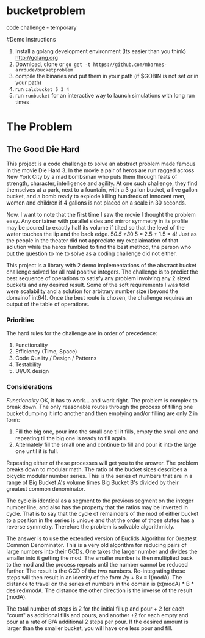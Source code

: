 # bucketproblem
code challenge - temporary

#Demo Instructions

1. Install a golang development environment (Its easier than you think) http://golang.org
2. Download, clone or `go get -t https://github.com/mbarnes-arrdude/bucketproblem`
3. compile the binaries and put them in your path (if $GOBIN is not set or in your path)
4. run `calcbucket 5 3 4`
5. run `runbucket` for an interactive way to launch simulations with long run times

# The Problem
## The Good Die Hard
This project is a code challenge to solve an abstract problem made famous in the movie Die Hard 3. In the movie a pair of heros are run ragged across New York City by a mad bombsman who puts them through feats of strength, character, intelligence and agility. At one such challenge, they find themselves at a park, next to a fountain, with a 3 gallon bucket, a five gallon bucket, and a bomb ready to explode killing hundreds of innocent men, women and children if 4 gallons is not placed on a scale in 30 seconds.

Now, I want to note that the first time I saw the movie I thought the problem easy. Any container with parallel sides and mirror symmetry in its profile may be poured to exactly half its volume if tilted so that the level of the water touches the lip and the back edge. 5*0.5 +3*0.5 = 2.5 + 1.5 = 4! Just as the people in the theater did not appreciate my excalaimation of that solution while the heros fumbled to find the best method, the person who put the question to me to solve as a coding challenge did not either.

This project is a library with 2 demo implementations of the abstract bucket challenge solved for all real positive integers. The challenge is to predict the best sequence of operations to satisfy any problem involving any 2 sized buckets and any desired result. Some of the soft requirements I was told were scalability and a solution for arbitrary number size (beyond the domainof int64). Once the best route is chosen, the challenge requires an output of the table of operations.

### Priorities
The hard rules for the challenge are in order of precedence:
1. Functionality
2. Efficiency (Time, Space)
3. Code Quality / Design / Patterns
4. Testability
5. UI/UX design

### Considerations
*Functionality* OK, it has to work... and work right. The problem is complex to break down. The only reasonable routes through the process of filling one bucket dumping it into another and then emptying and/or filling are only 2 in form:

1. Fill the big one, pour into the small one til it fills, empty the small one and repeating til the big one is ready to fill again.
2. Alternately fill the small one and continue to fill and pour it into the large one until it is full.

Repeating either of these processes will get you to the answer. The problem breaks down to modular math. The ratio of the bucket sizes describes a bicyclic modular number series. This is the series of numbers that are in a range of Big Bucket A's volume times Big Bucket B's divided by their greatest common denominator.

The cycle is identical as a segment to the previous segment on the integer number line, and also has the property that the ratios may be inverted in cycle. That is to say that the cycle of remainders of the mod of either bucket to a position in the series is unique and that the order of those states has a reverse symmetry. Therefore the problem is solvable algorithmicly.

The answer is to use the extended version of Euclids Algorithm for Greatest Common Denominator. This is a very old algorithm for reducing pairs of large numbers into their GCDs. One takes the larger number and divides the smaller into it getting the mod. The smaller number is then multiplied back to the mod and the process repeats until the number cannot be reduced further. The result is the GCD of the two numbers. Re-integrating those steps will then result in an identity of the form Ay + Bx ≡ 1(modA). The distance to travel on the series of numbers in the domain is (x(modA) * B * desired)modA. The distance the other direction is the inverse of the result (modA).

The total number of steps is 2 for the initial fillup and pour + 2 for each "count" as additional fills and pours, and another +2 for each empty and pour at a rate of B/A additional 2 steps per pour. If the desired amount is larger than the smaller bucket, you will have one less pour and fill.

